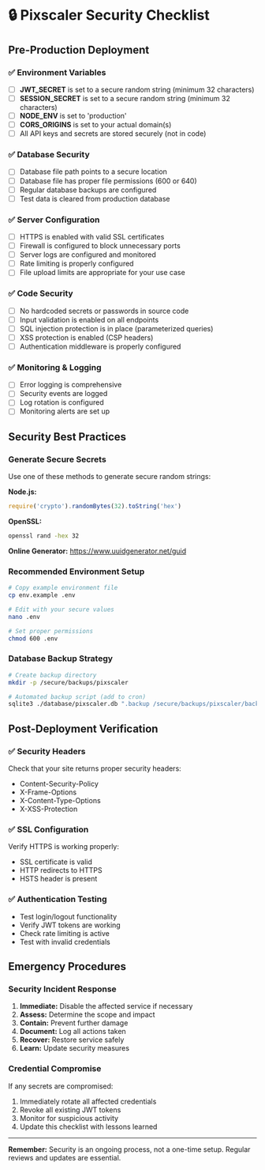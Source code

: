 # 🔒 Pixscaler Security Checklist

## Pre-Production Deployment

### ✅ Environment Variables
- [ ] **JWT_SECRET** is set to a secure random string (minimum 32 characters)
- [ ] **SESSION_SECRET** is set to a secure random string (minimum 32 characters)
- [ ] **NODE_ENV** is set to 'production'
- [ ] **CORS_ORIGINS** is set to your actual domain(s)
- [ ] All API keys and secrets are stored securely (not in code)

### ✅ Database Security
- [ ] Database file path points to a secure location
- [ ] Database file has proper file permissions (600 or 640)
- [ ] Regular database backups are configured
- [ ] Test data is cleared from production database

### ✅ Server Configuration
- [ ] HTTPS is enabled with valid SSL certificates
- [ ] Firewall is configured to block unnecessary ports
- [ ] Server logs are configured and monitored
- [ ] Rate limiting is properly configured
- [ ] File upload limits are appropriate for your use case

### ✅ Code Security
- [ ] No hardcoded secrets or passwords in source code
- [ ] Input validation is enabled on all endpoints
- [ ] SQL injection protection is in place (parameterized queries)
- [ ] XSS protection is enabled (CSP headers)
- [ ] Authentication middleware is properly configured

### ✅ Monitoring & Logging
- [ ] Error logging is comprehensive
- [ ] Security events are logged
- [ ] Log rotation is configured
- [ ] Monitoring alerts are set up

## Security Best Practices

### Generate Secure Secrets
Use one of these methods to generate secure random strings:

**Node.js:**
```javascript
require('crypto').randomBytes(32).toString('hex')
```

**OpenSSL:**
```bash
openssl rand -hex 32
```

**Online Generator:**
https://www.uuidgenerator.net/guid

### Recommended Environment Setup
```bash
# Copy example environment file
cp env.example .env

# Edit with your secure values
nano .env

# Set proper permissions
chmod 600 .env
```

### Database Backup Strategy
```bash
# Create backup directory
mkdir -p /secure/backups/pixscaler

# Automated backup script (add to cron)
sqlite3 ./database/pixscaler.db ".backup /secure/backups/pixscaler/backup-$(date +%Y%m%d-%H%M%S).db"
```

## Post-Deployment Verification

### ✅ Security Headers
Check that your site returns proper security headers:
- Content-Security-Policy
- X-Frame-Options
- X-Content-Type-Options
- X-XSS-Protection

### ✅ SSL Configuration
Verify HTTPS is working properly:
- SSL certificate is valid
- HTTP redirects to HTTPS
- HSTS header is present

### ✅ Authentication Testing
- Test login/logout functionality
- Verify JWT tokens are working
- Check rate limiting is active
- Test with invalid credentials

## Emergency Procedures

### Security Incident Response
1. **Immediate:** Disable the affected service if necessary
2. **Assess:** Determine the scope and impact
3. **Contain:** Prevent further damage
4. **Document:** Log all actions taken
5. **Recover:** Restore service safely
6. **Learn:** Update security measures

### Credential Compromise
If any secrets are compromised:
1. Immediately rotate all affected credentials
2. Revoke all existing JWT tokens
3. Monitor for suspicious activity
4. Update this checklist with lessons learned

---

**Remember:** Security is an ongoing process, not a one-time setup. Regular reviews and updates are essential. 